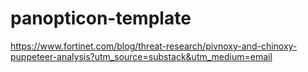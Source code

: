 # panopticon-template

https://www.fortinet.com/blog/threat-research/pivnoxy-and-chinoxy-puppeteer-analysis?utm_source=substack&utm_medium=email
